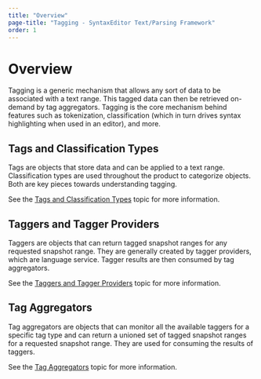 ```yaml
---
title: "Overview"
page-title: "Tagging - SyntaxEditor Text/Parsing Framework"
order: 1
---
```

# Overview

Tagging is a generic mechanism that allows any sort of data to be associated with a text range.  This tagged data can then be retrieved on-demand by tag aggregators.  Tagging is the core mechanism behind features such as tokenization, classification (which in turn drives syntax highlighting when used in an editor), and more.

## Tags and Classification Types

Tags are objects that store data and can be applied to a text range.  Classification types are used throughout the product to categorize objects.  Both are key pieces towards understanding tagging.

See the [Tags and Classification Types](basic-concepts.md) topic for more information.

## Taggers and Tagger Providers

Taggers are objects that can return tagged snapshot ranges for any requested snapshot range.  They are generally created by tagger providers, which are language service.  Tagger results are then consumed by tag aggregators.

See the [Taggers and Tagger Providers](taggers.md) topic for more information.

## Tag Aggregators

Tag aggregators are objects that can monitor all the available taggers for a specific tag type and can return a unioned set of tagged snapshot ranges for a requested snapshot range.  They are used for consuming the results of taggers.

See the [Tag Aggregators](tag-aggregators.md) topic for more information.
